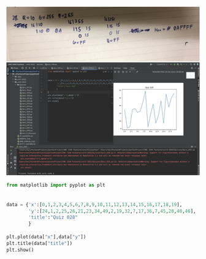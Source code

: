 ![Part 2](https://github.com/KaiFig/Unit_2/blob/main/Quizzes/Quiz_028_part_2.jpg)
![Test](https://github.com/KaiFig/Unit_2/blob/main/Quizzes/Quiz_028_test.jpg)

```.py
from matplotlib import pyplot as plt


data = {'x':[0,1,2,3,4,5,6,7,8,9,10,11,12,13,14,15,16,17,18,19],
        'y':[24,1,2,25,26,21,23,34,49,2,19,32,7,17,36,7,45,28,40,46],
        'title':"Quiz 028"
        }

plt.plot(data["x"],data["y"])
plt.title(data["title"])
plt.show()
